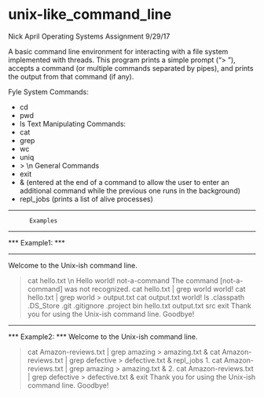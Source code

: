# unix-like_command_line
Nick April
Operating Systems Assignment
9/29/17

A basic command line environment for interacting with a file system implemented with threads.
This program prints a simple prompt (“>   ”), accepts a command (or multiple commands separated by pipes), 
and prints the output from that command (if any).

Fyle System Commands:
- cd
- pwd
- ls
Text Manipulating Commands:
- cat
- grep
- wc
- uniq
- \> \n
General Commands
- exit
- & (entered at the end of a command to allow the user to enter an additional command while the previous one runs in the background)
- repl_jobs (prints a list of alive processes)

********************************
          Examples                         
********************************

*** Example1: ***

********************************
Welcome to the Unix-ish command line.
> cat hello.txt \n
Hello
world!
> not-a-command
The command [not-a-command] was not recognized.
> cat hello.txt | grep world
world!
> cat hello.txt | grep world > output.txt
> cat output.txt
world!
> ls
.classpath
.DS_Store
.git
.gitignore
.project
bin
hello.txt
output.txt
src
> exit
Thank you for using the Unix-ish command line. Goodbye!
********************************

*** Example2: ***
Welcome to the Unix-ish command line.
> cat Amazon-reviews.txt | grep amazing > amazing.txt &
> cat Amazon-reviews.txt | grep defective > defective.txt & 
> repl_jobs
    1. cat Amazon-reviews.txt | grep amazing > amazing.txt &
    2. cat Amazon-reviews.txt | grep defective > defective.txt &
> exit
Thank you for using the Unix-ish command line. Goodbye!
